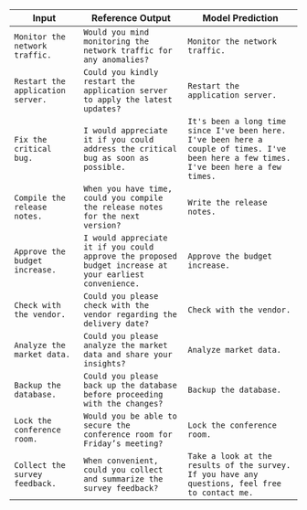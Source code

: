 | Input | Reference Output | Model Prediction |
|------|----------|----------|
| `Monitor the network traffic.` | `Would you mind monitoring the network traffic for any anomalies?` | `Monitor the network traffic.` |
| `Restart the application server.` | `Could you kindly restart the application server to apply the latest updates?` | `Restart the application server.` |
| `Fix the critical bug.` | `I would appreciate it if you could address the critical bug as soon as possible.` | `It's been a long time since I've been here. I've been here a couple of times. I've been here a few times. I've been here a few times.` |
| `Compile the release notes.` | `When you have time, could you compile the release notes for the next version?` | `Write the release notes.` |
| `Approve the budget increase.` | `I would appreciate it if you could approve the proposed budget increase at your earliest convenience.` | `Approve the budget increase.` |
| `Check with the vendor.` | `Could you please check with the vendor regarding the delivery date?` | `Check with the vendor.` |
| `Analyze the market data.` | `Could you please analyze the market data and share your insights?` | `Analyze market data.` |
| `Backup the database.` | `Could you please back up the database before proceeding with the changes?` | `Backup the database.` |
| `Lock the conference room.` | `Would you be able to secure the conference room for Friday’s meeting?` | `Lock the conference room.` |
| `Collect the survey feedback.` | `When convenient, could you collect and summarize the survey feedback?` | `Take a look at the results of the survey. If you have any questions, feel free to contact me.` |